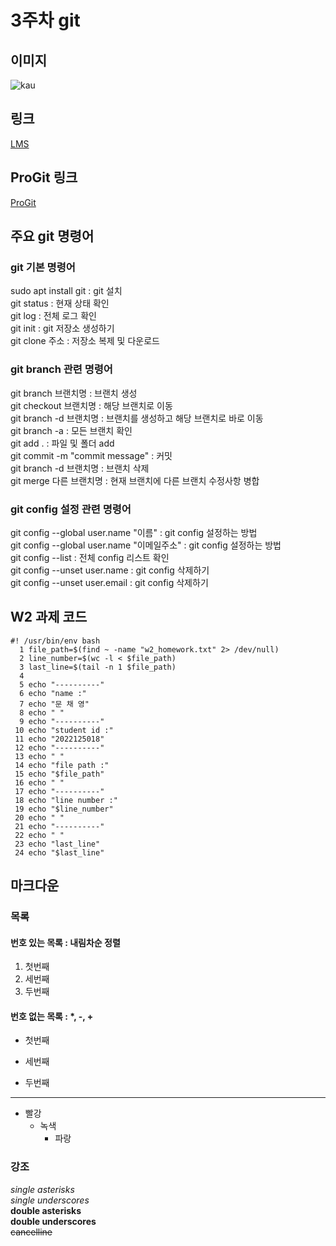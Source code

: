 # 3주차 git
         
## 이미지
![kau](w3/kau.jpg)
   
## 링크
[LMS](https://lms.kau.ac.kr/)
   
## ProGit 링크
[ProGit](https://git-scm.com/book/ko/v2)
   
## 주요 git 명령어
### git 기본 명령어   
sudo apt install git : git 설치   
git status : 현재 상태 확인   
git log : 전체 로그 확인   
git init : git 저장소 생성하기   
git clone 주소 : 저장소 복제 및 다운로드   
   
### git branch 관련 명령어   
git branch 브랜치명 : 브랜치 생성   
git checkout 브랜치명 : 해당 브랜치로 이동   
git branch -d 브랜치명 : 브랜치를 생성하고 해당 브랜치로 바로 이동   
git branch -a : 모든 브랜치 확인   
git add . : 파일 및 폴더 add   
git commit -m "commit message" : 커밋   
git branch -d 브랜치명 : 브랜치 삭제   
git merge 다른 브랜치명 : 현재 브랜치에 다른 브랜치 수정사항 병합   
   
### git config 설정 관련 명령어   
git config --global user.name "이름" : git config 설정하는 방법   
git config --global user.name "이메일주소" : git config 설정하는 방법   
git config --list : 전체 config 리스트 확인   
git config --unset user.name : git config 삭제하기   
git config --unset user.email : git config 삭제하기   
    
## W2 과제 코드
```
#! /usr/bin/env bash
  1 file_path=$(find ~ -name "w2_homework.txt" 2> /dev/null)
  2 line_number=$(wc -l < $file_path)
  3 last_line=$(tail -n 1 $file_path)
  4
  5 echo "----------"
  6 echo "name :"
  7 echo "문 채 영"
  8 echo " "
  9 echo "----------"
 10 echo "student id :"
 11 echo "2022125018"
 12 echo "----------"
 13 echo " "
 14 echo "file path :"
 15 echo "$file_path"
 16 echo " "
 17 echo "----------"
 18 echo "line number :"
 19 echo "$line_number"
 20 echo " "
 21 echo "----------"
 22 echo " "
 23 echo "last_line"
 24 echo "$last_line"   
```
   
## 마크다운
### 목록
#### 번호 있는 목록 : 내림차순 정렬
1. 첫번째
3. 세번째
2. 두번째

#### 번호 없는 목록 : *, -, +
* 첫번째
- 세번째
+ 두번째
-----
* 빨강
  * 녹색
    * 파랑

### 강조
*single asterisks*    
_single underscores_    
**double asterisks**    
__double underscores__    
~~cancelline~~   
